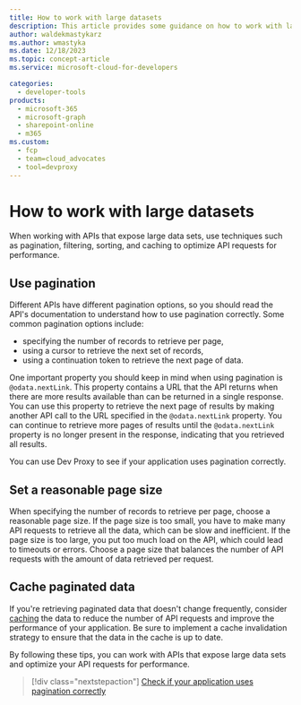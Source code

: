 ```yaml
---
title: How to work with large datasets
description: This article provides some guidance on how to work with large datasets in your applications.
author: waldekmastykarz
ms.author: wmastyka
ms.date: 12/18/2023
ms.topic: concept-article
ms.service: microsoft-cloud-for-developers

categories:
  - developer-tools
products:
  - microsoft-365
  - microsoft-graph
  - sharepoint-online
  - m365
ms.custom:
  - fcp
  - team=cloud_advocates
  - tool=devproxy
---
```


# How to work with large datasets

When working with APIs that expose large data sets, use techniques such as pagination, filtering, sorting, and caching to optimize API requests for performance.

## Use pagination

Different APIs have different pagination options, so you should read the API's documentation to understand how to use pagination correctly. Some common pagination options include:

- specifying the number of records to retrieve per page,
- using a cursor to retrieve the next set of records,
- using a continuation token to retrieve the next page of data.

One important property you should keep in mind when using pagination is `@odata.nextLink`. This property contains a URL that the API returns when there are more results available than can be returned in a single response. You can use this property to retrieve the next page of results by making another API call to the URL specified in the `@odata.nextLink` property. You can continue to retrieve more pages of results until the `@odata.nextLink` property is no longer present in the response, indicating that you retrieved all results.

You can use Dev Proxy to see if your application uses pagination correctly.

## Set a reasonable page size

When specifying the number of records to retrieve per page, choose a reasonable page size. If the page size is too small, you have to make many API requests to retrieve all the data, which can be slow and inefficient. If the page size is too large, you put too much load on the API, which could lead to timeouts or errors. Choose a page size that balances the number of API requests with the amount of data retrieved per request.

## Cache paginated data

If you're retrieving paginated data that doesn't change frequently, consider [caching](./what-is-caching.md) the data to reduce the number of API requests and improve the performance of your application. Be sure to implement a cache invalidation strategy to ensure that the data in the cache is up to date.

By following these tips, you can work with APIs that expose large data sets and optimize your API requests for performance.

> [!div class="nextstepaction"]
> [Check if your application uses pagination correctly](../technical-reference/odatapagingguidanceplugin.md)

